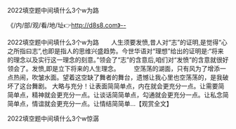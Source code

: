 2022填空题中间填什么3个w为路

《/内/部/观/看/地/址👉http://d8s8.com》--

2022填空题中间填什么3个w为路　　人生须要发愤,昔人对“志”的证明,是觉得“心之所指曰志”,也即是指人的思维兴盛趋势。今世华语对“理想”给出的证明是:“将来的理念以及实行这一理念的刻意。”领会了“志”的含意后,咱们对“发愤”的含意就很好领会了。发愤,即是立下将来的人生理念。
　　空荡荡的湖面，只有风为了增添一点热闹，吹皱水面。望着这空缺了舞者的舞台，遗憾让我心里也空荡荡的，是我破坏了这台舞剧。
大略与充分！让表面简简单点，内在就会更充分一点。让需要简简单点，精神就会更充分一点。让谈话简简单点，勾通就会更充分一点。让私念简简单点，情谊就会更充分一点。让情结简简单...【观赏全文】





2022填空题中间填什么3个w惊潺
